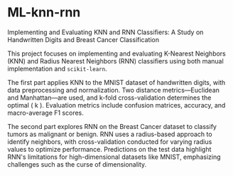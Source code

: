 # ML-knn-rnn
Implementing and Evaluating KNN and RNN Classifiers: A Study on Handwritten Digits and Breast Cancer Classification

This project focuses on implementing and evaluating K-Nearest Neighbors (KNN) and Radius Nearest Neighbors (RNN) classifiers using both manual implementation and `scikit-learn`.

The first part applies KNN to the MNIST dataset of handwritten digits, with data preprocessing and normalization. Two distance metrics—Euclidean and Manhattan—are used, and k-fold cross-validation determines the optimal \( k \). Evaluation metrics include confusion matrices, accuracy, and macro-average F1 scores.

The second part explores RNN on the Breast Cancer dataset to classify tumors as malignant or benign. RNN uses a radius-based approach to identify neighbors, with cross-validation conducted for varying radius values to optimize performance. Predictions on the test data highlight RNN's limitations for high-dimensional datasets like MNIST, emphasizing challenges such as the curse of dimensionality.
